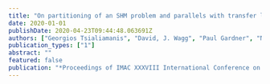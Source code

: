 ```yaml
---
title: "On partitioning of an SHM problem and parallels with transfer learning"
date: 2020-01-01
publishDate: 2020-04-23T09:44:48.063691Z
authors: ["Georgios Tsialiamanis", "David, J. Wagg", "Paul Gardner", "Nikolaos Dervilis", "Keith Worden"]
publication_types: ["1"]
abstract: ""
featured: false
publication: "*Proceedings of IMAC XXXVIII International Conference on Modal Analysis*"
---
```


